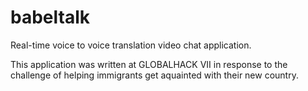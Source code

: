 # babeltalk
Real-time voice to voice translation video chat application.

This application was written at GLOBALHACK VII in response to the challenge of helping immigrants get aquainted with their new country.
